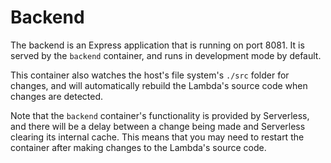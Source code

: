 # Backend

The backend is an Express application that is running on port 8081. It is
served by the `backend` container, and runs in development mode by default.

This container also watches the host's file system's `./src` folder for
changes, and will automatically rebuild the Lambda's source code when changes
are detected.

Note that the `backend` container's functionality is provided by Serverless,
and there will be a delay between a change being made and Serverless clearing
its internal cache. This means that you may need to restart the container
after making changes to the Lambda's source code.
